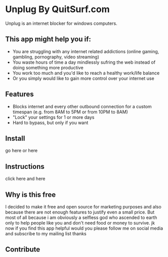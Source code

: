 # Unplug By QuitSurf.com
Unplug is an internet blocker for windows computers.

## This app might help you if:
- You are struggling with any internet related addictions (online gaming, gambling, pornography, video streaming)
- You waste hours of time a day mindlessly sufring the web instead of doing something more productive
- You work too much and you'd like to reach a healthy work/life balance
- Or you simply would like to gain more control over your internet use

## Features
- Blocks internet and every other outbound connection for a custom timespan (e.g. from 8AM to 5PM or from 10PM to 8AM)
- "Lock" your settings for 1 or more days
- Hard to bypass, but only if you want

## Install
go here or here

## Instructions
click here and here

## Why is this free
I decided to make it free and open source for marketing purposes and also because there are not enough features to justify even a small price. 
But most of all because i am obviously a selfless god who ascended to earth only to help people like you and don't need food or money to survive.
jk now if you find this app helpful would you please follow me on social media and subscribe to my mailing list thanks

## Contribute
